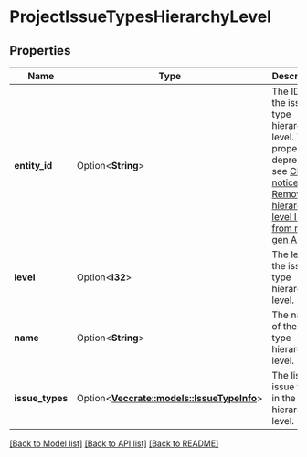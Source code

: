 # ProjectIssueTypesHierarchyLevel

## Properties

Name | Type | Description | Notes
------------ | ------------- | ------------- | -------------
**entity_id** | Option<**String**> | The ID of the issue type hierarchy level. This property is deprecated, see [Change notice: Removing hierarchy level IDs from next-gen APIs](https://developer.atlassian.com/cloud/jira/platform/change-notice-removing-hierarchy-level-ids-from-next-gen-apis/). | [optional][readonly]
**level** | Option<**i32**> | The level of the issue type hierarchy level. | [optional][readonly]
**name** | Option<**String**> | The name of the issue type hierarchy level. | [optional][readonly]
**issue_types** | Option<[**Vec<crate::models::IssueTypeInfo>**](IssueTypeInfo.md)> | The list of issue types in the hierarchy level. | [optional][readonly]

[[Back to Model list]](../README.md#documentation-for-models) [[Back to API list]](../README.md#documentation-for-api-endpoints) [[Back to README]](../README.md)


